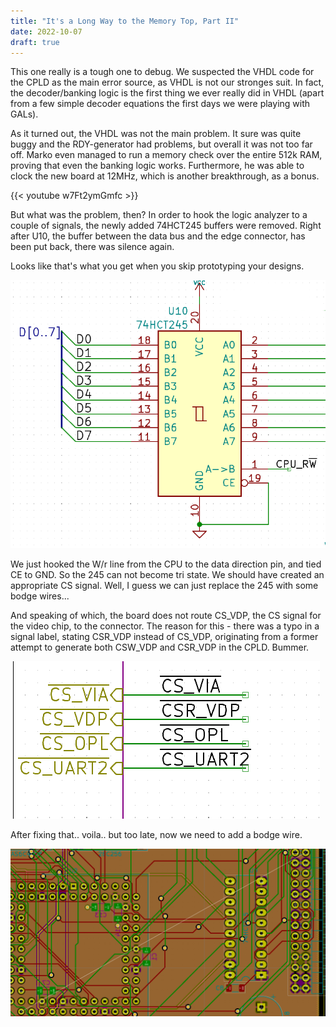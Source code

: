 ```yaml
---
title: "It's a Long Way to the Memory Top, Part II"
date: 2022-10-07
draft: true
---
```


This one really is a tough one to debug. We suspected the VHDL code for the CPLD as the main error source, as VHDL is not our stronges suit. In fact, the decoder/banking logic is the first thing we ever really did in VHDL (apart from a few simple decoder equations the first days we were playing with GALs).

As it turned out, the VHDL was not the main problem. It sure was quite buggy and the RDY-generator had problems, but overall it was not too far off.
Marko even managed to run a memory check over the entire 512k RAM, proving that even the banking logic works. Furthermore, he was able to clock the new board at 12MHz, which is another breakthrough, as a bonus.


{{< youtube w7Ft2ymGmfc >}}

But what was the problem, then? In order to hook the logic analyzer to a couple of signals, the newly added 74HCT245 buffers were removed. Right after U10, the buffer between the data bus and the edge connector, has been put back, there was silence again.

Looks like that's what you get when you skip prototyping your designs.

![stupidly wired 245](images/245.png)

We just hooked the W/r line from the CPU to the data direction pin, and tied CE to GND. So the 245 can not become tri state. We should have created an appropriate CS signal. Well, I guess we can just replace the 245 with some bodge wires...

And speaking of which, the board does not route CS_VDP, the CS signal for the video chip, to the connector. The reason for this - there was a typo in a signal label, stating CSR_VDP instead of CS_VDP, originating from a former attempt to generate both CSW_VDP and CSR_VDP in the CPLD. Bummer.

![typo in signal label](images/csr_vdp.png)


After fixing that.. voila.. but too late, now we need to add a bodge wire.

![cs_vdp ratsnest line](images/cs_vdp.png)

